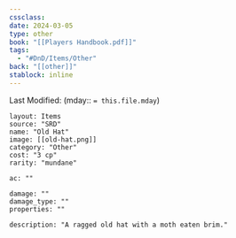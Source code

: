 ```yaml
---
cssclass: 
date: 2024-03-05
type: other
book: "[[Players Handbook.pdf]]"
tags:
  - "#DnD/Items/Other"
back: "[[other]]"
stablock: inline
---
```

Last Modified: (mday:: `= this.file.mday`)


```statblock
layout: Items
source: "SRD"
name: "Old Hat"
image: [[old-hat.png]]
category: "Other"
cost: "3 cp"
rarity: "mundane"

ac: ""

damage: ""
damage_type: ""
properties: ""

description: "A ragged old hat with a moth eaten brim."
```